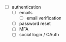 - [ ] authentication
  - [ ] emails
    - [ ] email verification
  - [ ] password reset
  - [ ] MFA
  - [ ] social login / OAuth
